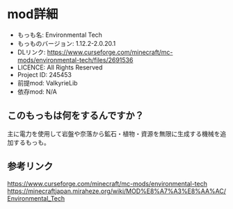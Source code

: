 # mod詳細

- もっも名: Environmental Tech
- もっものバージョン: 1.12.2-2.0.20.1
- DLリンク: https://www.curseforge.com/minecraft/mc-mods/environmental-tech/files/2691536
- LICENCE: All Rights Reserved
- Project ID: 245453
- 前提mod: ValkyrieLib
- 依存mod: N/A

## このもっもは何をするんですか？
主に電力を使用して岩盤や奈落から鉱石・植物・資源を無限に生成する機械を追加するもっも。

## 参考リンク
https://www.curseforge.com/minecraft/mc-mods/environmental-tech<br>
https://minecraftjapan.miraheze.org/wiki/MOD%E8%A7%A3%E8%AA%AC/Environmental_Tech

